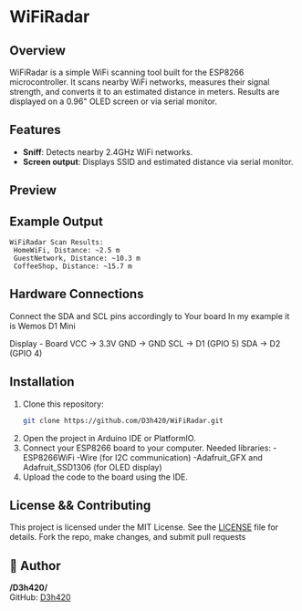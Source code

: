 # WiFiRadar

## Overview
WiFiRadar is a simple WiFi scanning tool built for the ESP8266 microcontroller. It scans nearby WiFi networks, measures their signal strength, and converts it to an estimated distance in meters. Results are displayed on a 0.96" OLED screen or via serial monitor. 

## Features
- **Sniff**: Detects nearby 2.4GHz WiFi networks.
- **Screen output**: Displays SSID and estimated distance via serial monitor.

## Preview


## Example Output
```
WiFiRadar Scan Results:
 HomeWiFi, Distance: ~2.5 m
 GuestNetwork, Distance: ~10.3 m
 CoffeeShop, Distance: ~15.7 m
```
## Hardware Connections
Connect the SDA and SCL pins accordingly to Your board
In my example it is Wemos D1 Mini

Display - Board
VCC → 3.3V
GND → GND
SCL → D1 (GPIO 5)
SDA → D2 (GPIO 4)

## Installation
1. Clone this repository:
   ```bash
   git clone https://github.com/D3h420/WiFiRadar.git
   ```
2. Open the project in Arduino IDE or PlatformIO.
3. Connect your ESP8266 board to your computer.
   Needed libraries:
-ESP8266WiFi
-Wire (for I2C communication)
-Adafruit_GFX and Adafruit_SSD1306 (for OLED display)
4. Upload the code to the board using the IDE.

## License && Contributing
This project is licensed under the MIT License. See the [LICENSE](LICENSE) file for details.
Fork the repo, make changes, and submit pull requests

## 🐲 Author

**/D3h420/**  
GitHub: [D3h420](https://github.com/D3h420)


